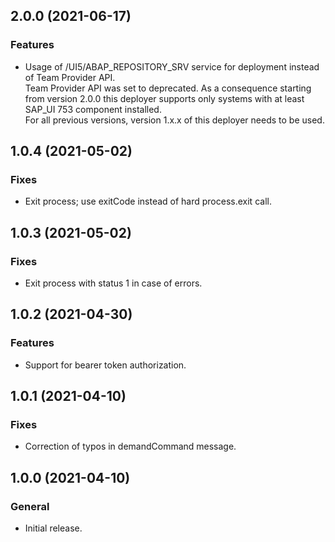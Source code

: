 ## 2.0.0 (2021-06-17)

### Features
- Usage of /UI5/ABAP_REPOSITORY_SRV service for deployment instead of Team Provider API. 
  </br>Team Provider API was set to deprecated. As a consequence starting from version 2.0.0 this deployer supports only systems with at least SAP_UI 753 component installed.
  </br>For all previous versions, version 1.x.x of this deployer needs to be used.

## 1.0.4 (2021-05-02)

### Fixes
- Exit process; use exitCode instead of hard process.exit call.

## 1.0.3 (2021-05-02)

### Fixes
- Exit process with status 1 in case of errors.

## 1.0.2 (2021-04-30)

### Features
- Support for bearer token authorization.

## 1.0.1 (2021-04-10)

### Fixes
- Correction of typos in demandCommand message.

## 1.0.0 (2021-04-10)

### General
- Initial release.